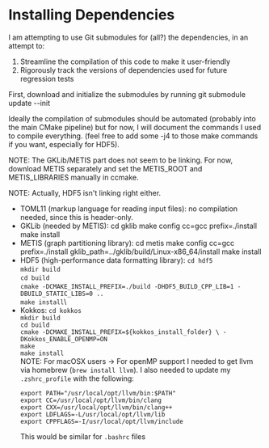 # Installing Dependencies

I am attempting to use Git submodules for (all?) the dependencies, in an attempt
to:
1. Streamline the compilation of this code to make it user-friendly
2. Rigorously track the versions of dependencies used for future regression
   tests

First, download and initialize the submodules by running
    git submodule update --init

Ideally the compilation of submodules should be automated (probably into the
main CMake pipeline) but for now, I will document the commands I used to
compile everything. (feel free to add some -j4 to those make commands if you
want, especially for HDF5).

NOTE: The GKLib/METIS part does not seem to be linking. For now, download METIS
separately and set the METIS_ROOT and METIS_LIBRARIES manually in ccmake.

NOTE: Actually, HDF5 isn't linking right either.

 - TOML11 (markup language for reading input files): no compilation needed,
   since this is header-only.
 - GKLib (needed by METIS):
    cd gklib
    make config cc=gcc prefix=./install
    make install
 - METIS (graph partitioning library):
    cd metis
    make config cc=gcc prefix=./install gklib_path=../gklib/build/Linux-x86_64/install
    make install
 - HDF5 (high-performance data formatting library):
    `cd hdf5`\
    `mkdir build`\
    `cd build`\
    `cmake -DCMAKE_INSTALL_PREFIX=./build -DHDF5_BUILD_CPP_LIB=1 -DBUILD_STATIC_LIBS=0 ..`\
    `make install`\
 - Kokkos:
      `cd kokkos`\
      `mkdir build`\
      `cd build`\
      `cmake -DCMAKE_INSTALL_PREFIX=${kokkos_install_folder} \
            -DKokkos_ENABLE_OPENMP=ON`\
      `make`\
      `make install`\
      NOTE: For macOSX users -> For openMP support I needed to get llvm via homebrew (`brew install llvm`). I also needed to update my `.zshrc_profile` with the following:
      ```
      export PATH="/usr/local/opt/llvm/bin:$PATH"
      export CC=/usr/local/opt/llvm/bin/clang
      export CXX=/usr/local/opt/llvm/bin/clang++
      export LDFLAGS=-L/usr/local/opt/llvm/lib
      export CPPFLAGS=-I/usr/local/opt/llvm/include
      ```
      This would be similar for `.bashrc` files

